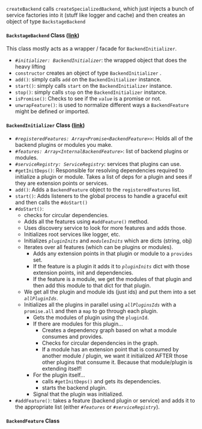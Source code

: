 `createBackend` calls `createSpecializedBackend`, which just injects a bunch of service factories into it (stuff like logger and cache) and then creates an object of type `BackstageBackend` 

#### `BackstageBackend` Class ([link](https://github.com/backstage/backstage/blob/master/packages/backend-app-api/src/wiring/BackstageBackend.ts))
This class mostly acts as a wrapper / facade for `BackendInitializer`.
- _`#initializer: BackendInitializer`_: the wrapped object that does the heavy lifting
- `constructor` creates an object of type `BackendInitializer` . 
- `add()`: simply calls `add` on the `BackendInitializer` instance.
- `start()`: simply calls `start` on the `BackendInitializer` instance.
- `stop()`: simply calls `stop` on the `BackendInitializer` instance.
- `isPromise()`: Checks to see if the *`value`* is a promise or not.
- `unwrapFeature()`: is used to normalize different ways a `BackendFeature` might be defined or imported.

#### `BackendInitializer` Class ([link](https://github.com/backstage/backstage/blob/master/packages/backend-app-api/src/wiring/BackendInitializer.ts))
- _`#registeredFeatures: Array<Promise<BackendFeature>>`_: Holds all of the backend plugins or modules you make.
- _`#features: Array<InternalBackendFeature>`_: list of backend plugins or modules.
- _`#serviceRegistry: ServiceRegistry`_: services that plugins can use.
- `#getInitDeps()`: Responsible for resolving dependencies required to initialize a plugin or module. Takes a list of deps for a plugin and sees if they are extension points or services. 
- `add()`: Adds a `BackendFeature` object to the `registeredFeatures` list.
- `start()`: Adds listeners to the global process to handle a graceful exit and then calls the `#doStart()` 
- `#doStart()`: 
	- checks for circular dependencies.
	- Adds all the features using `#addFeature()` method.
	- Uses discovery service to look for more features and adds those.
	- Initializes root services like logger, etc.
	- Initializes _`pluginInits`_ and _`modulesInits`_ which are dicts (string, obj)
	- Iterates over all features (which can be plugins or modules).
		- Adds any extension points in that plugin or module to a `provides` set.
		- If the feature is a plugin it adds it to _`pluginInits`_ dict with those extension points, init and dependencies.
		- If the feature is a module, we get the modules of that plugin and then add this module to that dict for that plugin.
	- We get all the plugin and module ids (just ids) and put them into a set _`allPluginIds`_. 
	- Initializes all the plugins in parallel using _`allPluginsIds`_ with a `promise.all` and then a `map` to go through each plugin.
		- Gets the modules of plugin using the `pluginId`.
		-  If there are modules for this plugin...
			- Creates a dependency graph based on what a module consumes and provides.
			- Checks for circular dependencies in the graph.
			- If a module has an extension point that is consumed by another module / plugin, we want it initialized AFTER those other plugins that consume it. Because that module/plugin is extending itself!
		- For the plugin itself...
			- calls `#getInitDeps()` and gets its dependencies.
			- starts the backend plugin.
		- Signal that the plugin was initialized.
- `#addFeature()`: takes a feature (backend plugin or service) and adds it to the appropriate list (either _`#features`_ or _`#serviceRegistry`_). 

#### `BackendFeature` Class
